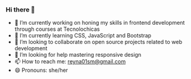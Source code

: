 ### Hi there 👋




- 🔭 I’m currently working on honing my skills in frontend development through courses at Tecnolochicas
- 🌱 I’m currently learning CSS, JavaScript and Bootstrap
- 👯 I’m looking to collaborate on open source projects related to web development
- 🤔 I’m looking for help mastering responsive design
- 📫 How to reach me: reyna01sm@gmail.com
- 😄 Pronouns: she/her

